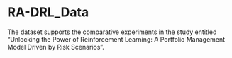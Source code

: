 # RA-DRL_Data
The dataset supports the comparative experiments in the study entitled “Unlocking the Power of Reinforcement Learning: A Portfolio Management Model Driven by Risk Scenarios”.

